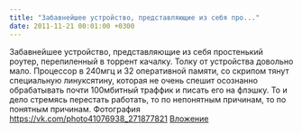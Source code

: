 ```yaml
---
title: "Забавнейшее устройство, представляющие из себя про..."
date: 2011-11-21 00:01:00 +0300
---
```


Забавнейшее устройство, представляющие из себя простенький роутер, перепиленный в торрент качалку. Толку от устройства довольно мало. Процессор в 240мгц и 32 оперативной памяти, со скрипом тянут специальную линуксятину, которая не очень спешит осознанно обрабатывать почти 100мбитный траффик и писать его на флэшку. То и дело стремясь перестать работать, то по непонятным причинам, то по понятным причинам.
Фотография
<a class="vk-attach" href="https://vk.com/photo41076938_271877821">https://vk.com/photo41076938_271877821</a>
<a class="vk-attach" href="https://vk.com/photo41076938_271877821">Вложение</a>
